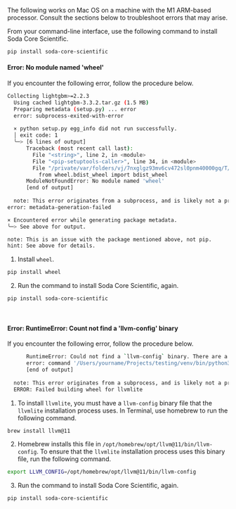 The following works on Mac OS on a machine with the M1 ARM-based processor. Consult the sections below to troubleshoot errors that may arise.

From your command-line interface, use the following command to install Soda Core Scientific.
```bash
pip install soda-core-scientific
```

#### Error: No module named 'wheel'

If you encounter the following error, follow the procedure below. 

```bash
Collecting lightgbm>=2.2.3
  Using cached lightgbm-3.3.2.tar.gz (1.5 MB)
  Preparing metadata (setup.py) ... error
  error: subprocess-exited-with-error
  
  × python setup.py egg_info did not run successfully.
  │ exit code: 1
  ╰─> [6 lines of output]
      Traceback (most recent call last):
        File "<string>", line 2, in <module>
        File "<pip-setuptools-caller>", line 34, in <module>
        File "/private/var/folders/vj/7nxglgz93mv6cv472sl0pnm40000gq/T/pip-install-j0txphmm/lightgbm_327e689fd1a645dfa052e5669c31918c/setup.py", line 17, in <module>
          from wheel.bdist_wheel import bdist_wheel
      ModuleNotFoundError: No module named 'wheel'
      [end of output]
  
  note: This error originates from a subprocess, and is likely not a problem with pip.
error: metadata-generation-failed

× Encountered error while generating package metadata.
╰─> See above for output.

note: This is an issue with the package mentioned above, not pip.
hint: See above for details.
```
1. Install `wheel`.
```bash
pip install wheel
```
2. Run the command to install Soda Core Scientific, again.
```bash
pip install soda-core-scientific 
```

<br />

#### Error: RuntimeError: Count not find a 'llvm-config' binary

If you encounter the following error, follow the procedure below.

```bash
      RuntimeError: Could not find a `llvm-config` binary. There are a number of reasons this could occur, please see: https://llvmlite.readthedocs.io/en/latest/admin-guide/install.html#using-pip for help.
      error: command '/Users/yourname/Projects/testing/venv/bin/python3' failed with exit code 1
      [end of output]
  
  note: This error originates from a subprocess, and is likely not a problem with pip.
  ERROR: Failed building wheel for llvmlite
```

1. To install `llvmlite`, you must have a `llvm-config` binary file that the `llvmlite` installation process uses. In Terminal, use homebrew to run the following command.
```bash
brew install llvm@11
```
2. Homebrew installs this file in `/opt/homebrew/opt/llvm@11/bin/llvm-config`. To ensure that the `llvmlite` installation process uses this binary file, run the following command.
```bash
export LLVM_CONFIG=/opt/homebrew/opt/llvm@11/bin/llvm-config
```
3. Run the command to install Soda Core Scientific, again.
```bash
pip install soda-core-scientific 
```